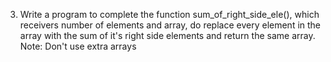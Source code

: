 3. Write a program to complete the function sum_of_right_side_ele(), which receivers number of elements and array, do replace every element in the array with the sum of it's right side elements and return the same array. Note: Don't use extra arrays